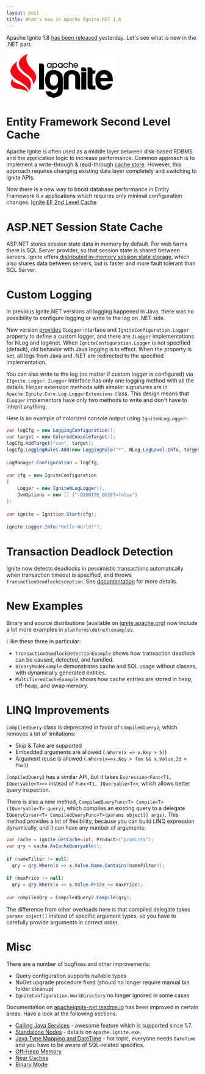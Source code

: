 ```yaml
---
layout: post
title: What's new in Apache Ignite.NET 1.8
---
```


Apache Ignite 1.8 [has been released](https://ignite.apache.org/news.html#release-1.8.0) yesterday. Let's see what is new in the .NET part.

![ignite logo](../images/ignite_logo.png)

# Entity Framework Second Level Cache

Apache Ignite is often used as a middle layer between disk-based RDBMS and the application logic to increase performance.
Common approach is to implement a write-through & read-through [cache store](https://ptupitsyn.github.io/Entity-Framework-Cache-Store/).
However, this approach requires changing existing data layer completely and switching to Ignite APIs.

Now there is a new way to boost database performance in Entity Framework 6.x applications which requires only minimal configuration changes:
[Ignite EF 2nd Level Cache](https://apacheignite-net.readme.io/docs/entity-framework-second-level-cache)

# ASP.NET Session State Cache

ASP.NET stores session state data in memory by default.
For web farms there is SQL Server provider, so that session state is shared between servers.
Ignite offers [distributed in-memory session state storage](https://apacheignite-net.readme.io/docs/aspnet-session-state-caching),
which also shares data between servers, but is faster and more fault tolerant than SQL Server.

# Custom Logging

In previous Ignite.NET versions all logging happened in Java, there was no possibility to configure logging or write to the log on .NET side.

New version [provides](https://apacheignite-net.readme.io/docs/logging) `ILogger` interface and `IgniteConfiguration.Logger` property to define a custom logger,
and there are `ILogger` implementations for NLog and log4net.
When `IgniteConfiguration.Logger` is not specified (default), old behavior with Java logging is in effect.
When the property is set, all logs from Java and .NET are redirected to the specified implementation.

You can also write to the log (no matter if custom logger is configured) via `IIgnite.Logger`.
`ILogger` interface has only one logging method with all the details.
Helper extension methods with simpler signatures are in `Apache.Ignite.Core.Log.LoggerExtensions` class.
This design means that `ILogger` implementors have only two methods to write and don't have to inherit anything.

Here is an example of colorized console output using `IgniteNLogLogger`:

```cs
var logCfg = new LoggingConfiguration();
var target = new ColoredConsoleTarget();
logCfg.AddTarget("con", target);
logCfg.LoggingRules.Add(new LoggingRule("*", NLog.LogLevel.Info, target));

LogManager.Configuration = logCfg;

var cfg = new IgniteConfiguration
{
    Logger = new IgniteNLogLogger(),
    JvmOptions = new [] {"-DIGNITE_QUIET=false"}
};

var ignite = Ignition.Start(cfg);

ignite.Logger.Info("Hello World!");
```

# Transaction Deadlock Detection

Ignite now detects deadlocks in pessimistic transactions automatically when transaction timeout is specified, and throws `TransactionDeadlockException`.
See [documentation](https://apacheignite-net.readme.io/docs/transactions#deadlock-detection-in-pessimistic-transactions) for more details.

# New Examples

Binary and source distributions (available on [ignite.apache.org](https://ignite.apache.org/download.cgi#binaries))
now include a lot more examples in `platforms\dotnet\examples`.

I like these three in particular:

* `TransactionDeadlockDetectionExample` shows how transaction deadlock can be caused, detected, and handled.
* `BinaryModeExample` demonstrates cache and SQL usage without classes, with dynamically generated entities.
* `MultiTieredCacheExample` shows how cache entries are stored in heap, off-heap, and swap memory.

# LINQ Improvements

`CompiledQuery` class is deprecated in favor of `CompiledQuery2`, which removes a lot of limitations:

* Skip & Take are supported
* Embedded arguments are allowed (`.Where(x => x.Key > 5)`)
* Argument reuse is allowed (`.Where(x=>x.Key > foo && x.Value.Id > foo)`)

`CompiledQuery2` has a similar API, but it takes `Expression<Func<T1, IQueryable<T>>>` instead of `Func<T1, IQueryable<T>>`, which allows better query inspection.

There is also a new method, `CompiledQueryFunc<T> Compile<T>(IQueryable<T> query)`,
which compiles an existing query to a delegate `IQueryCursor<T> CompiledQueryFunc<T>(params object[] args)`.
This method provides a lot of flexibility, because you can build LINQ expression dynamically, and it can have any number of arguments:

```cs
var cache = ignite.GetCache<int, Product>("products");
var qry = cache.AsCacheQueryable();

if (nameFilter != null)
  qry = qry.Where(x => x.Value.Name.Contains(nameFilter));

if (maxPrice != null)
  qry = qry.Where(x => x.Value.Price <= maxPrice);

var compiledQry = CompiledQuery2.Compile(qry);
```

The difference from other overloads here is that compiled delegate takes `params object[]` instead of specific argument types,
so you have to carefully provide arguments in correct order.

# Misc

There are a number of bugfixes and other improvements:

* Query configuration supports nullable types
* NuGet upgrade procedure fixed (should no longer require manual bin folder cleanup)
* `IgniteConfiguration.WorkDirectory` no longer ignored in some cases

Documentation on [apacheignite-net.readme.io](https://apacheignite-net.readme.io/)
has been improved in certain areas. Have a look at the following sections:

* [Calling Java Services](https://apacheignite-net.readme.io/docs/calling-java-services) - awesome feature which is supported since 1.7.
* [Standalone Nodes](https://apacheignite-net.readme.io/docs/standalone-nodes) - details on `Apache.Ignite.exe`.
* [Java Type Mapping and DateTime](https://apacheignite-net.readme.io/docs/sql-queries#section-java-type-name-mapping) - hot topic, everyone needs `DateTime` and you have to be aware of SQL-related specifics.
* [Off-Heap Memory](https://apacheignite-net.readme.io/docs/off-heap-memory)
* [Near Caches](https://apacheignite-net.readme.io/docs/near-caches)
* [Binary Mode](https://apacheignite-net.readme.io/docs/binary-mode)